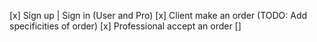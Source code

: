 [x] Sign up | Sign in (User and Pro)
[x] Client make an order (TODO: Add specificities of order)
[x] Professional accept an order
[]  
